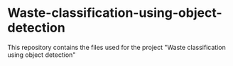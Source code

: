 # Waste-classification-using-object-detection
This repository contains the files used for the project "Waste classification using object detection"
